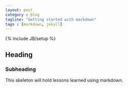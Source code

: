 ```yaml
---
layout: post
category : blog
tagline: "Getting started with markdown"
tags : [markdown, jekyll]
---
```

{% include JB/setup %}


## Heading

### Subheading

This skeleton will hold lessons learned using markdown.